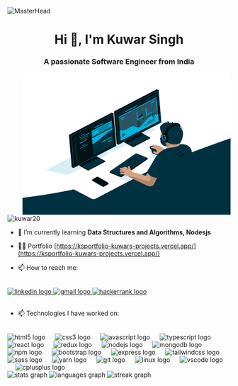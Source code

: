 ![MasterHead](https://svg-banners.vercel.app/api?type=origin&text1=Hey%20Stranger%20&text2=💖%20Welcome%20&width=800&height=400)


<h1 align="center">Hi 👋, I'm Kuwar Singh</h1>
<h3 align="center">A passionate Software Engineer from India</h3>
<img align="right" alt="coding" width="470"  height="320" src="https://github.com/Kuwar20/Kuwar20/blob/main/code.gif">



<p align="left"> <img src="https://komarev.com/ghpvc/?username=kuwar20&label=Profile%20views&color=0e75b6&style=flat" alt="kuwar20" /> </p>

- 🌱 I’m currently learning **Data Structures and Algorithms, Nodesjs**

- 👨‍💻 Portfolio [https://ksportfolio-kuwars-projects.vercel.app/](https://ksportfolio-kuwars-projects.vercel.app/)

- 📫 How to reach me:

<br/>
<div align="left">
  <a href="https://www.linkedin.com/in/kuwar-singh/" target="_blank">
    <img src="https://raw.githubusercontent.com/maurodesouza/profile-readme-generator/master/src/assets/icons/social/linkedin/default.svg" width="52" height="40" alt="linkedin logo" />
  </a>
  <a href="mailto:kuwarx1@gmail.com" target="_blank">
    <img src="https://raw.githubusercontent.com/maurodesouza/profile-readme-generator/master/src/assets/icons/social/gmail/default.svg" width="52" height="40" alt="gmail logo" />
  </a>
  <a href="https://www.hackerrank.com/profile/kuwarx1" target="_blank">
    <img src="https://raw.githubusercontent.com/maurodesouza/profile-readme-generator/master/src/assets/icons/social/hackerrank/default.svg" width="52" height="40" alt="hackerrank logo" />
  </a>
</div>
<br/>


- 📫 Technologies I have worked on:
<br/>

<div align="left">
  <img src="https://cdn.jsdelivr.net/gh/devicons/devicon/icons/html5/html5-original.svg" height="49" alt="html5 logo"  />
  <img width="14" />
  <img src="https://cdn.jsdelivr.net/gh/devicons/devicon/icons/css3/css3-original.svg" height="49" alt="css3 logo"  />
  <img width="14" />
  <img src="https://cdn.jsdelivr.net/gh/devicons/devicon/icons/javascript/javascript-original.svg" height="49" alt="javascript logo"  />
  <img width="14" />
  <img src="https://cdn.jsdelivr.net/gh/devicons/devicon/icons/typescript/typescript-original.svg" height="49" alt="typescript logo"  />
  <img width="14" />
  <img src="https://cdn.jsdelivr.net/gh/devicons/devicon/icons/react/react-original.svg" height="49" alt="react logo"  />
  <img width="14" />
  <img src="https://cdn.jsdelivr.net/gh/devicons/devicon/icons/redux/redux-original.svg" height="40" alt="redux logo"  />
  <img width="14" />
  <img src="https://cdn.jsdelivr.net/gh/devicons/devicon/icons/nodejs/nodejs-original.svg" height="49" alt="nodejs logo"  />
  <img width="14" />
  <img src="https://cdn.jsdelivr.net/gh/devicons/devicon/icons/mongodb/mongodb-original.svg" height="49" alt="mongodb logo"  />
  <img width="14" />
  <img src="https://cdn.jsdelivr.net/gh/devicons/devicon/icons/npm/npm-original-wordmark.svg" height="40" alt="npm logo"  />
  <img width="14" />
  <img src="https://cdn.jsdelivr.net/gh/devicons/devicon/icons/bootstrap/bootstrap-original.svg" height="49" alt="bootstrap logo"  />
  <img width="14" />
  <img src="https://cdn.jsdelivr.net/gh/devicons/devicon/icons/express/express-original.svg" height="49" alt="express logo"  />
  <img width="14" />
  <img src="https://cdn.jsdelivr.net/gh/devicons/devicon/icons/tailwindcss/tailwindcss-original-wordmark.svg" height="49" alt="tailwindcss logo"  /> 
  <img width="14" />
  <img src="https://cdn.jsdelivr.net/gh/devicons/devicon/icons/sass/sass-original.svg" height="40" alt="sass logo"  />
  <img width="14" />
  <img src="https://cdn.jsdelivr.net/gh/devicons/devicon/icons/yarn/yarn-original.svg" height="40" alt="yarn logo"  />
  <img width="14" />
  <img src="https://cdn.jsdelivr.net/gh/devicons/devicon/icons/git/git-original.svg" height="40" alt="git logo"  />
  <img width="14" />
  <img src="https://cdn.jsdelivr.net/gh/devicons/devicon/icons/linux/linux-original.svg" height="40" alt="linux logo"  />
  <img width="14" />
  <img src="https://cdn.jsdelivr.net/gh/devicons/devicon/icons/vscode/vscode-original.svg" height="40" alt="vscode logo"  />
  <img width="14" />
  <img src="https://cdn.jsdelivr.net/gh/devicons/devicon/icons/cplusplus/cplusplus-original.svg" height="49" alt="cplusplus logo"  />

</div>


<div align="left">
   <img src="https://github-readme-stats.vercel.app/api?username=Kuwar20&rank_icon=github&hide_title=false&hide_rank=false&show_icons=true&include_all_commits=true&count_private=true&disable_animations=false&theme=vue&locale=en&hide_border=false&order=1" height="170" alt="stats graph"  /> 
  <img src="https://github-readme-stats.vercel.app/api/top-langs?username=Kuwar20&locale=en&hide_title=false&layout=compact&card_width=320&langs_count=5&theme=vue&hide_border=false&order=2" height="170" alt="languages graph"  /> 
  <img src="https://streak-stats.demolab.com?user=Kuwar20&locale=en&mode=daily&theme=vue&hide_border=false&border_radius=5&order=3" height="161" alt="streak graph"  />
</div>



